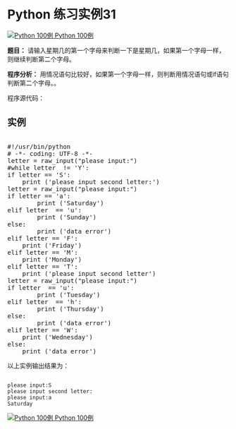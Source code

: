 Python 练习实例31
=============

 [![Python 100例](../images/up.gif)
 Python 100例](python-100-examples.html)


 **题目：** 请输入星期几的第一个字母来判断一下是星期几，如果第一个字母一样，则继续判断第二个字母。

 **程序分析：** 用情况语句比较好，如果第一个字母一样，则判断用情况语句或if语句判断第二个字母。。

 程序源代码：

  实例
--

 <pre>

#!/usr/bin/python
# -*- coding: UTF-8 -*-
letter = raw_input("please input:")
#while letter  != 'Y':
if letter == 'S':
    print ('please input second letter:')
letter = raw_input("please input:")
if letter == 'a':
        print ('Saturday')
elif letter  == 'u':
        print ('Sunday')
else:
        print ('data error')
elif letter == 'F':
    print ('Friday')
elif letter == 'M':
    print ('Monday')
elif letter == 'T':
    print ('please input second letter')
letter = raw_input("please input:")
if letter  == 'u':
        print ('Tuesday')
elif letter  == 'h':
        print ('Thursday')
else:
        print ('data error')
elif letter == 'W':
    print ('Wednesday')
else:
    print ('data error')
</pre>

  以上实例输出结果为：


```

please input:S
please input second letter:
please input:a
Saturday

```

[![Python 100例](../images/up.gif)
 Python 100例](python-100-examples.html)
